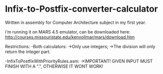 # Infix-to-Postfix-converter-calculator
Written in assembly for Computer Architecture subject in my first year.

i'm running it on MARS 4.5 emulator, can be downloaded here: http://courses.missouristate.edu/kenvollmar/mars/download.htm

Restrictions: 
  -Both calculators:
     ->Only use integers;
     ->The division will only return the integer part.
     
  -InfixToPostfixWithPriorityRules.asm:
     ->IMPORTANT! GIVEN INPUT MUST FINISH WITH A ".", OTHERWISE IT WONT WORK!
